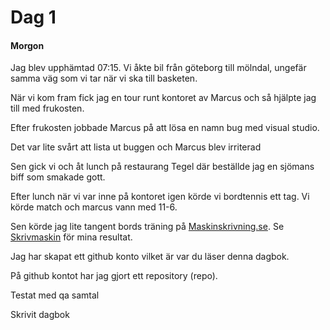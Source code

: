 # Dag 1

#### Morgon

 Jag blev upphämtad 07:15. Vi åkte bil från göteborg till mölndal, ungefär samma väg som vi tar när vi ska till basketen.


 När vi kom fram fick jag en tour runt kontoret av Marcus och så hjälpte jag till med frukosten.


 Efter frukosten jobbade Marcus på att lösa en namn bug med visual studio.


 Det var lite svårt att lista ut buggen och Marcus blev irriterad

 
 Sen gick vi och åt lunch på restaurang Tegel där beställde jag en sjömans biff som smakade gott.


Efter lunch när vi var inne på kontoret igen körde vi bordtennis ett tag. Vi körde match och marcus vann med 11-6.
 

Sen körde jag lite tangent bords träning på [Maskinskrivning.se](https://maskinskrivning.se/).
Se [Skrivmaskin](../Skrivmaskin.md) för mina resultat.


Jag har skapat ett github konto vilket är var du läser denna dagbok.


På github kontot har jag gjort ett repository (repo).

Testat med qa samtal

Skrivit dagbok
